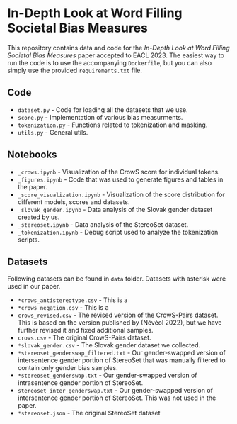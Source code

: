 # In-Depth Look at Word Filling Societal Bias Measures

This repository contains data and code for the _In-Depth Look at Word Filling Societal Bias Measures_ paper accepted to EACL 2023. The easiest way to run the code is to use the accompanying `Dockerfile`, but you can also simply use the provided `requirements.txt` file.

## Code

- `dataset.py` - Code for loading all the datasets that we use.
- `score.py` - Implementation of various bias measurments.
- `tokenization.py` - Functions related to tokenization and masking.
- `utils.py` - General utils.

## Notebooks

- `_crows.ipynb` - Visualization of the CrowS score for individual tokens.
- `_figures.ipynb` - Code that was used to generate figures and tables in the paper.
- `_score_visualization.ipynb` - Visualization of the score distribution for different models, scores and datasets.
- `_slovak_gender.ipynb` - Data analysis of the Slovak gender dataset created by us.
- `_stereoset.ipynb` - Data analysis of the StereoSet dataset.
- `_tokenization.ipynb` - Debug script used to analyze the tokenization scripts.

## Datasets

Following datasets can be found in `data` folder. Datasets with asterisk were used in our paper.

- `*crows_antistereotype.csv` - This is a 
- `*crows_negation.csv` - This is a 
- `crows_revised.csv` - The revised version of the CrowS-Pairs dataset. This is based on the version published by (Névéol 2022), but we have further revised it and fixed additional samples.
- `crows.csv` - The original CrowS-Pairs dataset. 
- `*slovak_gender.csv` - The Slovak gender dataset we collected.
- `*stereoset_genderswap_filtered.txt` - Our gender-swapped version of intersentence gender portion of StereoSet that was manually filtered to contain only gender bias samples.
- `*stereoset_genderswap.txt` - Our gender-swapped version of intrasentence gender portion of StereoSet.
- `stereoset_inter_genderswap.txt` - Our gender-swapped version of intersentence gender portion of StereoSet. This was not used in the paper.
- `*stereoset.json` - The original StereoSet dataset